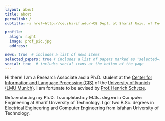 ```yaml
---
layout: about
title: about
permalink: /
subtitle: <a href=http://ce.sharif.edu/>CE Dept. at Sharif Univ. of Tech.</a>, Tehran, Iran.

profile:
  align: right
  image: prof_pic.jpg
  address:

news: true  # includes a list of news items
selected_papers: true # includes a list of papers marked as "selected={true}"
social: true  # includes social icons at the bottom of the page
---
```



Hi there! I am a Research Associate and a Ph.D. student at the [Center for Information and Language Processing (CIS)](https://www.cis.lmu.de/) of the [University of Munich (LMU Munich)](https://www.lmu.de/de/index.html). I am fortunate to be advised by [Prof. Henrich Schutze](https://www.cis.uni-muenchen.de/schuetze/).

Before starting my Ph.D., I completed my M.Sc. degree in Computer Engineering at Sharif University of Technology. I got two B.Sc. degrees in Electrical Engineering and Computer Engineering from Isfahan University of Technology.
